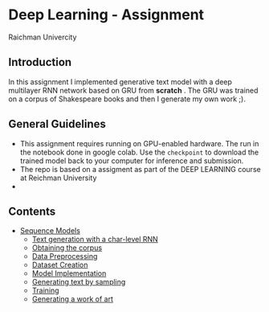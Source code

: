 # Deep Learning - Assignment

Raichman Univercity

## Introduction

In this assignment I implemented generative text model with a deep multilayer RNN network based on GRU from **scratch** . The GRU was trained on a corpus of Shakespeare books and then I generate my own work ;).

## General Guidelines

- This assignment requires running on GPU-enabled hardware. The run in the notebook done in google colab. Use the `checkpoint` to download the trained model back to your computer for inference and submission.
- The repo is based on a assigment as part of the DEEP LEARNING course at Reichman University
- 
## Contents
- [Sequence Models](#part1)
    - [Text generation with a char-level RNN](#part1_1)
    - [Obtaining the corpus](#part1_2)
    - [Data Preprocessing](#part1_3)
    - [Dataset Creation](#part1_4)
    - [Model Implementation](#part1_5)
    - [Generating text by sampling](#part1_6)
    - [Training](#part1_7)
    - [Generating a work of art](#part1_8)
